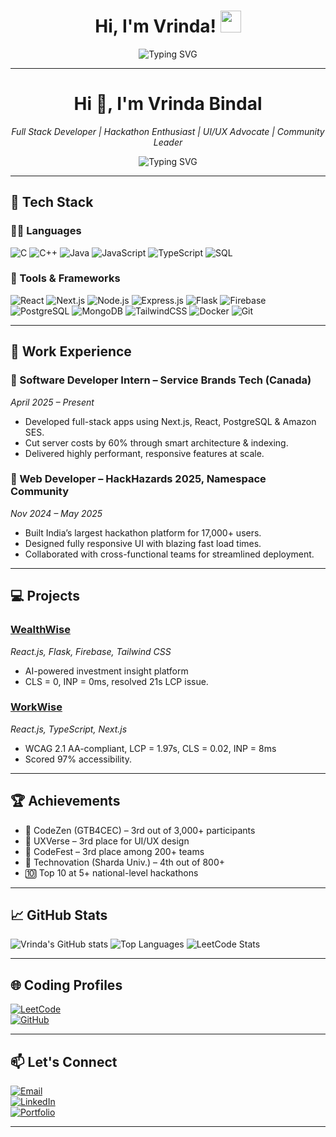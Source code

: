 <h1 align="center"> Hi, I'm Vrinda! <img src="https://media.giphy.com/media/LOnt6uqjD9OexmQJRB/giphy.gif" height="35" width="33"></h1>

<p align="center">
  <a>
    <img src="https://readme-typing-svg.herokuapp.com?font=Fira+Code&size=22&pause=1000&color=F75C7E&center=true&vCenter=true&width=700&height=60&lines=Aspiring+SDE+%7C+Building+Scalable+Solutions;Debugging+Reality+%E2%9C%94+Decrypting+Possibilities;Architecting+Tomorrow's+Tech+Today;Perpetual+Learner+%7C+Curious+Mind+%F0%9F%94%8D" alt="Typing SVG">
  </a>
</p>

---
<h1 align="center">Hi 👋, I'm Vrinda Bindal</h1>
<p align="center">
  <em>Full Stack Developer | Hackathon Enthusiast | UI/UX Advocate | Community Leader</em>
</p>

<p align="center">
  <img src="https://readme-typing-svg.herokuapp.com?font=Fira+Code&size=22&pause=1000&color=F75C7E&center=true&vCenter=true&width=700&height=60&lines=Crafting+Scalable+Solutions+with+Code;Bringing+Ideas+to+Life+Through+Tech;Lifelong+Learner+%7C+Hackathon+Junkie;Leading+with+Logic+and+Empathy" alt="Typing SVG" />
</p>

---

## 🚀 Tech Stack

### 👩‍💻 Languages
![C](https://img.shields.io/badge/C-%2300599C.svg?style=for-the-badge&logo=c&logoColor=white)
![C++](https://img.shields.io/badge/C++-%2300599C.svg?style=for-the-badge&logo=c%2B%2B&logoColor=white)
![Java](https://img.shields.io/badge/Java-%23ED8B00.svg?style=for-the-badge&logo=openjdk&logoColor=white)
![JavaScript](https://img.shields.io/badge/JavaScript-%23323330.svg?style=for-the-badge&logo=javascript&logoColor=%23F7DF1E)
![TypeScript](https://img.shields.io/badge/TypeScript-%23007ACC.svg?style=for-the-badge&logo=typescript&logoColor=white)
![SQL](https://img.shields.io/badge/SQL-%2300C7B7.svg?style=for-the-badge&logo=sql&logoColor=white)

### 🧰 Tools & Frameworks
![React](https://img.shields.io/badge/React-%2320232a.svg?style=for-the-badge&logo=react&logoColor=%2361DAFB)
![Next.js](https://img.shields.io/badge/Next.js-black?style=for-the-badge&logo=next.js&logoColor=white)
![Node.js](https://img.shields.io/badge/Node.js-6DA55F?style=for-the-badge&logo=node.js&logoColor=white)
![Express.js](https://img.shields.io/badge/Express.js-%23404d59.svg?style=for-the-badge&logo=express&logoColor=%2361DAFB)
![Flask](https://img.shields.io/badge/Flask-000000?style=for-the-badge&logo=flask&logoColor=white)
![Firebase](https://img.shields.io/badge/Firebase-ffca28?style=for-the-badge&logo=firebase&logoColor=black)
![PostgreSQL](https://img.shields.io/badge/PostgreSQL-%23316192.svg?style=for-the-badge&logo=postgresql&logoColor=white)
![MongoDB](https://img.shields.io/badge/MongoDB-%234ea94b.svg?style=for-the-badge&logo=mongodb&logoColor=white)
![TailwindCSS](https://img.shields.io/badge/TailwindCSS-%2338B2AC.svg?style=for-the-badge&logo=tailwind-css&logoColor=white)
![Docker](https://img.shields.io/badge/Docker-%232496ED.svg?style=for-the-badge&logo=docker&logoColor=white)
![Git](https://img.shields.io/badge/Git-%23F05032.svg?style=for-the-badge&logo=git&logoColor=white)

---

## 💼 Work Experience

### 🔹 Software Developer Intern – Service Brands Tech (Canada)
*April 2025 – Present*
- Developed full-stack apps using Next.js, React, PostgreSQL & Amazon SES.
- Cut server costs by 60% through smart architecture & indexing.
- Delivered highly performant, responsive features at scale.

### 🔹 Web Developer – HackHazards 2025, Namespace Community
*Nov 2024 – May 2025*
- Built India’s largest hackathon platform for 17,000+ users.
- Designed fully responsive UI with blazing fast load times.
- Collaborated with cross-functional teams for streamlined deployment.

---

## 💻 Projects

### [WealthWise](https://wealthwise-mw7u.onrender.com/)
*React.js, Flask, Firebase, Tailwind CSS*
- AI-powered investment insight platform
- CLS = 0, INP = 0ms, resolved 21s LCP issue.

### [WorkWise](https://hackthon-gules-omega.vercel.app/)
*React.js, TypeScript, Next.js*
- WCAG 2.1 AA-compliant, LCP = 1.97s, CLS = 0.02, INP = 8ms
- Scored 97% accessibility.

---

## 🏆 Achievements

- 🥉 CodeZen (GTB4CEC) – 3rd out of 3,000+ participants
- 🥉 UXVerse – 3rd place for UI/UX design
- 🥉 CodeFest – 3rd place among 200+ teams
- 🏅 Technovation (Sharda Univ.) – 4th out of 800+
- 🔟 Top 10 at 5+ national-level hackathons

---

## 📈 GitHub Stats

![Vrinda's GitHub stats](https://github-readme-stats.vercel.app/api?username=vrindabindal12&show_icons=true&theme=radical)
![Top Languages](https://github-readme-stats.vercel.app/api/top-langs/?username=vrindabindal12&layout=compact&theme=radical)
![LeetCode Stats](https://leetcard.jacoblin.cool/vrindabindal12?theme=dark&font=Karma&ext=heatmap)

---

## 🌐 Coding Profiles

[![LeetCode](https://img.shields.io/badge/LeetCode-FFA116?style=flat-square&logo=LeetCode&logoColor=black)](https://leetcode.com/vrindabindal12)  
[![GitHub](https://img.shields.io/badge/GitHub-181717?style=flat-square&logo=GitHub&logoColor=white)](https://github.com/vrindabindal12)

---

## 📫 Let's Connect

[![Email](https://img.shields.io/badge/Email-D14836?style=flat-square&logo=gmail&logoColor=white)](mailto:vrindabindal1212@gmail.com)  
[![LinkedIn](https://img.shields.io/badge/LinkedIn-0077B5?style=flat-square&logo=linkedin&logoColor=white)](https://www.linkedin.com/in/vrinda-bindal-55b645349)  
[![Portfolio](https://img.shields.io/badge/Portfolio-%2312100E.svg?style=flat-square&logo=vercel&logoColor=white)](https://vrinda-portfolio-ashy.vercel.app/)

---


